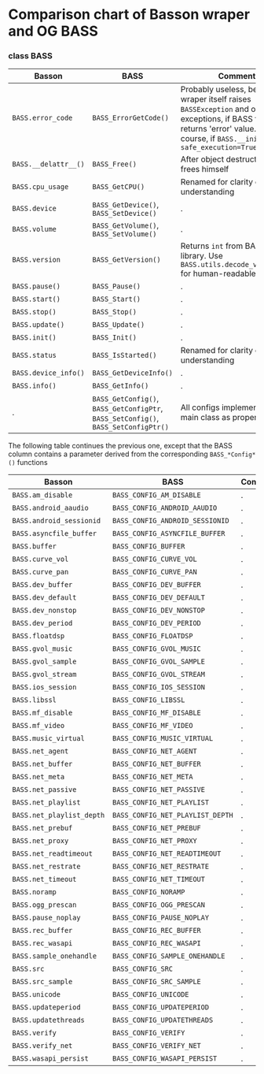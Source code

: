 
# Comparison chart of Basson wraper and OG BASS

### class BASS

Basson | BASS | Comment
--- | --- | ---
`BASS.error_code`   | `BASS_ErrorGetCode()` | Probably useless, because wraper itself raises `BASSException` and other exceptions, if BASS function returns 'error' value. Of course, if `BASS.__init__(.., safe_execution=True)`
`BASS.__delattr__()` | `BASS_Free()` | After object destruction BASS frees himself
`BASS.cpu_usage`    | `BASS_GetCPU()` | Renamed for clarity of understanding
`BASS.device`       | `BASS_GetDevice()`, `BASS_SetDevice()` | .
`BASS.volume`       | `BASS_GetVolume()`, `BASS_SetVolume()` | .
`BASS.version`      | `BASS_GetVersion()` | Returns `int` from BASS library. Use `BASS.utils.decode_version(x)` for human-readable version
`BASS.pause()`      | `BASS_Pause()` | .
`BASS.start()`      | `BASS_Start()` | .
`BASS.stop()`       | `BASS_Stop()` | .
`BASS.update()`     | `BASS_Update()` | .
`BASS.init()`       | `BASS_Init()` | .
`BASS.status`       | `BASS_IsStarted()` | Renamed for clarity of understanding
`BASS.device_info()` | `BASS_GetDeviceInfo()` | .
`BASS.info()`       | `BASS_GetInfo()` | .
.                   | `BASS_GetConfig()`, `BASS_GetConfigPtr`, `BASS_SetConfig()`, `BASS_SetConfigPtr()` | All configs implemented in main class as properties

The following table continues the previous one, except that the BASS column contains a parameter derived from the corresponding `BASS_*Config*()` functions

Basson | BASS | Comment
--- | --- | ---
`BASS.am_disable`   | `BASS_CONFIG_AM_DISABLE` |.
`BASS.android_aaudio` | `BASS_CONFIG_ANDROID_AAUDIO` | .
`BASS.android_sessionid` | `BASS_CONFIG_ANDROID_SESSIONID` | .
`BASS.asyncfile_buffer` | `BASS_CONFIG_ASYNCFILE_BUFFER` | .
`BASS.buffer`       | `BASS_CONFIG_BUFFER` | .
`BASS.curve_vol`    | `BASS_CONFIG_CURVE_VOL` | .
`BASS.curve_pan`    | `BASS_CONFIG_CURVE_PAN` | .
`BASS.dev_buffer`   | `BASS_CONFIG_DEV_BUFFER` | .
`BASS.dev_default`  | `BASS_CONFIG_DEV_DEFAULT` | .
`BASS.dev_nonstop`  | `BASS_CONFIG_DEV_NONSTOP` | .
`BASS.dev_period`   | `BASS_CONFIG_DEV_PERIOD` | .
`BASS.floatdsp`     | `BASS_CONFIG_FLOATDSP` | .
`BASS.gvol_music`   | `BASS_CONFIG_GVOL_MUSIC` | .
`BASS.gvol_sample`  | `BASS_CONFIG_GVOL_SAMPLE` | .
`BASS.gvol_stream`  | `BASS_CONFIG_GVOL_STREAM` | .
`BASS.ios_session`  | `BASS_CONFIG_IOS_SESSION` | .
`BASS.libssl`       | `BASS_CONFIG_LIBSSL` | .
`BASS.mf_disable`   | `BASS_CONFIG_MF_DISABLE` | .
`BASS.mf_video`     | `BASS_CONFIG_MF_VIDEO` | .
`BASS.music_virtual` | `BASS_CONFIG_MUSIC_VIRTUAL` | .
`BASS.net_agent`    | `BASS_CONFIG_NET_AGENT` | .
`BASS.net_buffer`   | `BASS_CONFIG_NET_BUFFER` | .
`BASS.net_meta`     | `BASS_CONFIG_NET_META` | .
`BASS.net_passive`  | `BASS_CONFIG_NET_PASSIVE` | .
`BASS.net_playlist` | `BASS_CONFIG_NET_PLAYLIST` | .
`BASS.net_playlist_depth` | `BASS_CONFIG_NET_PLAYLIST_DEPTH` | .
`BASS.net_prebuf`   | `BASS_CONFIG_NET_PREBUF` | .
`BASS.net_proxy`    | `BASS_CONFIG_NET_PROXY` | .
`BASS.net_readtimeout` | `BASS_CONFIG_NET_READTIMEOUT` | .
`BASS.net_restrate` | `BASS_CONFIG_NET_RESTRATE` | .
`BASS.net_timeout`  | `BASS_CONFIG_NET_TIMEOUT` | .
`BASS.noramp`       | `BASS_CONFIG_NORAMP` | .
`BASS.ogg_prescan`  | `BASS_CONFIG_OGG_PRESCAN` | .
`BASS.pause_noplay` | `BASS_CONFIG_PAUSE_NOPLAY` | .
`BASS.rec_buffer`   | `BASS_CONFIG_REC_BUFFER` | .
`BASS.rec_wasapi`   | `BASS_CONFIG_REC_WASAPI` | .
`BASS.sample_onehandle` | `BASS_CONFIG_SAMPLE_ONEHANDLE`| .
`BASS.src`          | `BASS_CONFIG_SRC`| .
`BASS.src_sample`   | `BASS_CONFIG_SRC_SAMPLE`| .
`BASS.unicode`      | `BASS_CONFIG_UNICODE` | .
`BASS.updateperiod` | `BASS_CONFIG_UPDATEPERIOD` | .
`BASS.updatethreads` | `BASS_CONFIG_UPDATETHREADS` | .
`BASS.verify`       | `BASS_CONFIG_VERIFY` | .
`BASS.verify_net`   | `BASS_CONFIG_VERIFY_NET` | .
`BASS.wasapi_persist` | `BASS_CONFIG_WASAPI_PERSIST` | .